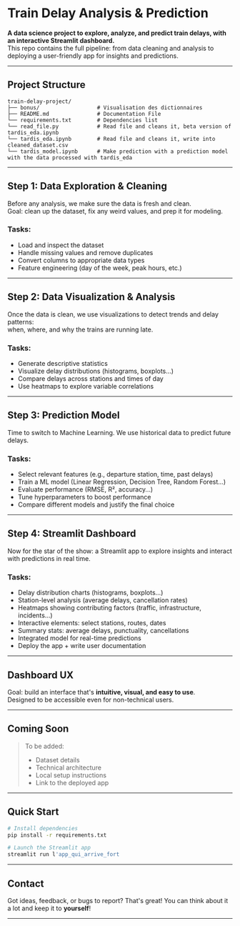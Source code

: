 # Train Delay Analysis & Prediction

**A data science project to explore, analyze, and predict train delays, with an interactive Streamlit dashboard.**  
This repo contains the full pipeline: from data cleaning and analysis to deploying a user-friendly app for insights and predictions.

---

## Project Structure

```
train-delay-project/
├── bonus/                  # Visualisation des dictionnaires
├── README.md               # Documentation File
└── requirements.txt        # Dependencies list
└── read_file.py            # Read file and cleans it, beta version of tardis_eda.ipynb
└── tardis_eda.ipynb        # Read file and cleans it, write into cleaned_dataset.csv
└── tardis_model.ipynb      # Make prediction with a prediction model with the data processed with tardis_eda
```

---

## Step 1: Data Exploration & Cleaning

Before any analysis, we make sure the data is fresh and clean.  
Goal: clean up the dataset, fix any weird values, and prep it for modeling.

### Tasks:
- Load and inspect the dataset
- Handle missing values and remove duplicates
- Convert columns to appropriate data types
- Feature engineering (day of the week, peak hours, etc.)

---

## Step 2: Data Visualization & Analysis

Once the data is clean, we use visualizations to detect trends and delay patterns:  
when, where, and why the trains are running late.

### Tasks:
- Generate descriptive statistics
- Visualize delay distributions (histograms, boxplots…)
- Compare delays across stations and times of day
- Use heatmaps to explore variable correlations

---

## Step 3: Prediction Model

Time to switch to Machine Learning. We use historical data to predict future delays.

### Tasks:
- Select relevant features (e.g., departure station, time, past delays)
- Train a ML model (Linear Regression, Decision Tree, Random Forest…)
- Evaluate performance (RMSE, R², accuracy…)
- Tune hyperparameters to boost performance
- Compare different models and justify the final choice

---

## Step 4: Streamlit Dashboard

Now for the star of the show: a Streamlit app to explore insights and interact with predictions in real time.

### Tasks:
- Delay distribution charts (histograms, boxplots…)
- Station-level analysis (average delays, cancellation rates)
- Heatmaps showing contributing factors (traffic, infrastructure, incidents…)
- Interactive elements: select stations, routes, dates
- Summary stats: average delays, punctuality, cancellations
- Integrated model for real-time predictions
- Deploy the app + write user documentation

---

## Dashboard UX

Goal: build an interface that's **intuitive, visual, and easy to use**.  
Designed to be accessible even for non-technical users.

---

## Coming Soon

> To be added:
> - Dataset details
> - Technical architecture
> - Local setup instructions
> - Link to the deployed app

---

## Quick Start

```bash
# Install dependencies
pip install -r requirements.txt

# Launch the Streamlit app
streamlit run l'app_qui_arrive_fort
```

---

## Contact

Got ideas, feedback, or bugs to report? That's great! You can think about it a lot and keep it to **yourself**!

---
